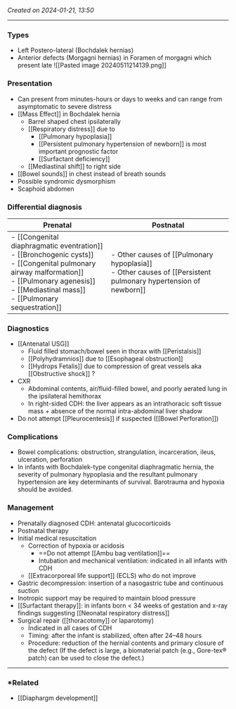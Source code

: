 *Created on 2024-01-21, 13:50* 

---
### Types
- Left Postero-lateral (Bochdalek hernias)
- Anterior defects (Morgagni hernias) in Foramen of morgagni which present late 
![[Pasted image 20240511214139.png]]
### Presentation
- Can present from minutes-hours or days to weeks and can range from asymptomatic to severe distress
- [[Mass Effect]] in Bochdalek hernia
	- Barrel shaped chest ipsilaterally 
	- [[Respiratory distress]] due to 
		- [[Pulmonary hypoplasia]] 
		- [[Persistent pulmonary hypertension of newborn]] is most important prognostic factor 
		- [[Surfactant deficiency]] 
	- [[Mediastinal shift]] to right side
- [[Bowel sounds]] in chest instead of breath sounds
- Possible syndromic dysmorphism 
- Scaphoid abdomen

### Differential diagnosis

| Prenatal                                  | Postnatal                                        |
|------------------------------------------|--------------------------------------------------|
| - [[Congenital diaphragmatic eventration]]<br>- [[Bronchogenic cysts]]<br>- [[Congenital pulmonary airway malformation]]<br>- [[Pulmonary agenesis]]<br>- [[Mediastinal mass]]<br>- [[Pulmonary sequestration]] | - Other causes of [[Pulmonary hypoplasia]]<br>- Other causes of [[Persistent pulmonary hypertension of newborn]] |

### Diagnostics
- [[Antenatal USG]] 
	- Fluid filled stomach/bowel seen in thorax with [[Peristalsis]] 
	- [[Polyhydramnios]] due to [[Esophageal obstruction]] 
	- [[Hydrops Fetalis]] due to compression of great vessels aka [[Obstructive shock]] ?
- CXR
	- Abdominal contents, air/fluid-filled bowel, and poorly aerated lung in the ipsilateral hemithorax 
	- In right-sided CDH: the liver appears as an intrathoracic soft tissue mass + absence of the normal intra-abdominal liver shadow
- Do not attempt [[Pleurocentesis]] if suspected ([[Bowel Perforation]])

### Complications
 - Bowel complications: obstruction, strangulation, incarceration, ileus, ulceration, perforation 
- In infants with Bochdalek-type congenital diaphragmatic hernia, the severity of pulmonary hypoplasia and the resultant pulmonary hypertension are key determinants of survival. Barotrauma and hypoxia should be avoided.
### Management
- Prenatally diagnosed CDH: antenatal glucocorticoids
- Postnatal therapy
- Initial medical resuscitation
   - Correction of hypoxia or acidosis
	   - ==Do not attempt [[Ambu bag ventilation]]== 
	  - Intubation and mechanical ventilation: indicated in all infants with CDH 
	- [[Extracorporeal life support]] (ECLS) who do not improve
- Gastric decompression: insertion of a nasogastric tube and continuous suction
- Inotropic support may be required to maintain blood pressure
- [[Surfactant therapy]]: in infants born < 34 weeks of gestation and x-ray findings suggesting [[Neonatal respiratory distress]] 
- Surgical repair ([[thoracotomy]] or laparotomy)
	- Indicated in all cases of CDH
	- Timing: after the infant is stabilized, often after 24–48 hours 
	- Procedure: reduction of the hernial contents and primary closure of the defect  (If the defect is large, a biomaterial patch (e.g., Gore-tex® patch) can be used to close the defect.)

---
### *Related
- [[Diaphargm development]] 